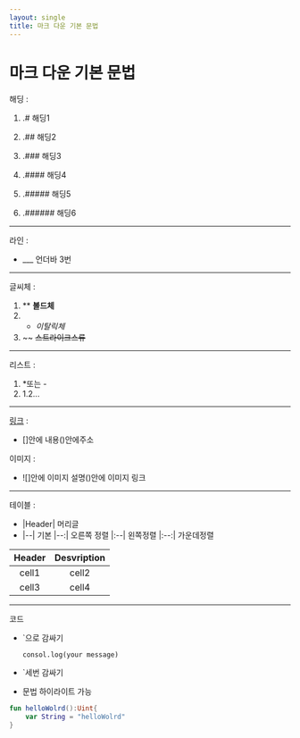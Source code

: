 ```yaml
---
layout: single
title: 마크 다운 기본 문법
---
```


# 마크 다운 기본 문법

해딩 :
1. .# 해딩1

2. .## 해딩2

3. .### 해딩3

4. .#### 해딩4

5. .##### 해딩5

6. .###### 해딩6

___
라인 :
- ___ 언더바 3번 
___
글씨체 :

1. ** **볼드체**
2. * *이탈릭체*
3. ~~ ~~스트라이크스류~~ 
___
리스트 :
1. *또는 -
2. 1.2... 
 ___
 [링크](alswn2348.github.io) : 
 - []안에 내용()안에주소 

 이미지 :
 - ![]안에 이미지 설명()안에 이미지 링크
 ___
테이블 :
- |Header| 머리글 
- |--| 기본 |--:| 오른쪽 정렬 |:--| 왼쪽정렬 |:--:| 가운데정렬

|Header|Desvription|
|:--:|:--:|
|cell1|cell2|
|cell3|cell4|

___
코드
-  `으로 감싸기

    `consol.log(your message)`
- `세번 감싸기
- 문법 하이라이트 가능
```kotlin
fun helloWolrd():Uint{
    var String = "helloWolrd"
}
